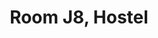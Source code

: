 ---
basin: 'Yes'
cudn: true
floor: First
grade: 7
images:
- /room_database/images/h/j8_1.jpeg
- /room_database/images/h/j8_2.jpeg
- /room_database/images/h/j8_3.jpeg
- /room_database/images/h/j8_4.jpeg
- /room_database/images/h/j8_5.jpeg
living_room: 'Yes'
location: Hostel
name: J8
network: Wired and Wireless
title: Room J8, Hostel
---